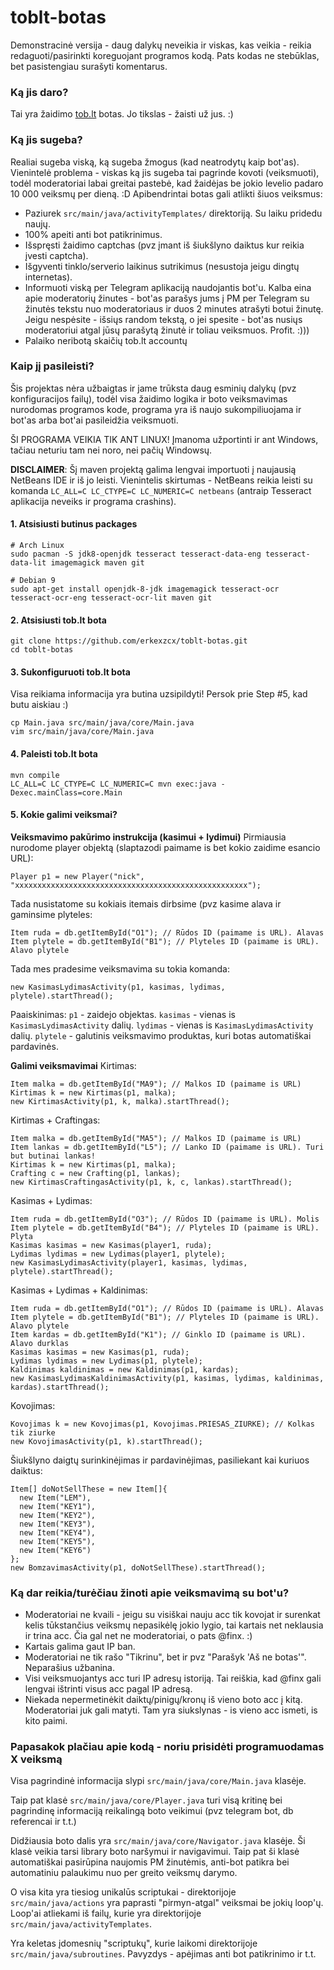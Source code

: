 # toblt-botas

Demonstracinė versija - daug dalykų neveikia ir viskas, kas veikia - reikia redaguoti/pasirinkti koreguojant programos kodą. Pats kodas ne stebūklas, bet pasistengiau surašyti komentarus.

### Ką jis daro?
Tai yra žaidimo [tob.lt](http://tob.lt/) botas. Jo tikslas - žaisti už jus. :)

### Ką jis sugeba?
Realiai sugeba viską, ką sugeba žmogus (kad neatrodytų kaip bot'as). Vienintelė problema - viskas ką jis sugeba tai pagrinde kovoti (veiksmuoti), todėl moderatoriai labai greitai pastebė, kad žaidėjas be jokio levelio padaro 10 000 veiksmų per dieną. :D Apibendrintai botas gali atlikti šiuos veiksmus:
  - Paziurek `src/main/java/activityTemplates/` direktoriją. Su laiku pridedu naujų.
  - 100% apeiti anti bot patikrinimus.
  - Išspręsti žaidimo captchas (pvz įmant iš šiukšlyno daiktus kur reikia įvesti captcha).
  - Išgyventi tinklo/serverio laikinus sutrikimus (nesustoja jeigu dingtų internetas).
  - Informuoti viską per Telegram aplikaciją naudojantis bot'u. Kalba eina apie moderatorių žinutes - bot'as parašys jums į PM per Telegram su žinutės tekstu nuo moderatoriaus ir duos 2 minutes atrašyti botui žinutę. Jeigu nespėsite - išsiųs random tekstą, o jei spesite - bot'as nusiųs moderatoriui atgal jūsų parašytą žinutė ir toliau veiksmuos. Profit. :)))
  - Palaiko neribotą skaičių tob.lt accountų

### Kaip jį pasileisti?

Šis projektas nėra užbaigtas ir jame trūksta daug esminių dalykų (pvz konfiguracijos failų), todėl visa žaidimo logika ir boto veiksmavimas nurodomas programos kode, programa yra iš naujo sukompiliuojama ir bot'as arba bot'ai pasileidžia veiksmuoti.

ŠI PROGRAMA VEIKIA TIK ANT LINUX! Įmanoma užportinti ir ant Windows, tačiau neturiu tam nei noro, nei pačių Windowsų.

**DISCLAIMER**: Šį maven projektą galima lengvai importuoti į naujausią NetBeans IDE ir iš jo leisti. Vienintelis skirtumas - NetBeans reikia leisti su komanda `LC_ALL=C LC_CTYPE=C LC_NUMERIC=C netbeans` (antraip Tesseract aplikacija neveiks ir programa crashins).

#### 1. Atsisiusti butinus packages ####
```
# Arch Linux
sudo pacman -S jdk8-openjdk tesseract tesseract-data-eng tesseract-data-lit imagemagick maven git

# Debian 9
sudo apt-get install openjdk-8-jdk imagemagick tesseract-ocr tesseract-ocr-eng tesseract-ocr-lit maven git
```
#### 2. Atsisiusti tob.lt bota ####
```
git clone https://github.com/erkexzcx/toblt-botas.git
cd toblt-botas
```
#### 3. Sukonfiguruoti tob.lt bota ####
Visa reikiama informacija yra butina uzsipildyti! Persok prie Step #5, kad butu aiskiau :)
```
cp Main.java src/main/java/core/Main.java
vim src/main/java/core/Main.java
```
#### 4. Paleisti tob.lt bota ####
```
mvn compile
LC_ALL=C LC_CTYPE=C LC_NUMERIC=C mvn exec:java -Dexec.mainClass=core.Main
```

#### 5. Kokie galimi veiksmai? ####

**Veiksmavimo pakūrimo instrukcija (kasimui + lydimui)**
Pirmiausia nurodome player objektą (slaptazodi paimame is bet kokio zaidime esancio URL):
```
Player p1 = new Player("nick", "xxxxxxxxxxxxxxxxxxxxxxxxxxxxxxxxxxxxxxxxxxxxxxxxxxxx");
```
Tada nusistatome su kokiais itemais dirbsime (pvz kasime alava ir gaminsime plyteles:
```
Item ruda = db.getItemById("O1"); // Rūdos ID (paimame is URL). Alavas
Item plytele = db.getItemById("B1"); // Plyteles ID (paimame is URL). Alavo plytele
```
Tada mes pradesime veiksmavima su tokia komanda:
```
new KasimasLydimasActivity(p1, kasimas, lydimas, plytele).startThread();
```
Paaiskinimas:
`p1` - zaidejo objektas.
`kasimas` - vienas is `KasimasLydimasActivity` dalių.
`lydimas` - vienas is `KasimasLydimasActivity` dalių.
`plytele` - galutinis veiksmavimo produktas, kuri botas automatiškai pardavinės.

**Galimi veiksmavimai**
Kirtimas:
```
Item malka = db.getItemById("MA9"); // Malkos ID (paimame is URL)
Kirtimas k = new Kirtimas(p1, malka);
new KirtimasActivity(p1, k, malka).startThread();
```
Kirtimas + Craftingas:
```
Item malka = db.getItemById("MA5"); // Malkos ID (paimame is URL)
Item lankas = db.getItemById("L5"); // Lanko ID (paimame is URL). Turi but butinai lankas!
Kirtimas k = new Kirtimas(p1, malka);
Crafting c = new Crafting(p1, lankas);
new KirtimasCraftingasActivity(p1, k, c, lankas).startThread();
```
Kasimas + Lydimas:
```
Item ruda = db.getItemById("O3"); // Rūdos ID (paimame is URL). Molis
Item plytele = db.getItemById("B4"); // Plyteles ID (paimame is URL). Plyta
Kasimas kasimas = new Kasimas(player1, ruda);
Lydimas lydimas = new Lydimas(player1, plytele);
new KasimasLydimasActivity(player1, kasimas, lydimas, plytele).startThread();
```
Kasimas + Lydimas + Kaldinimas:
```
Item ruda = db.getItemById("O1"); // Rūdos ID (paimame is URL). Alavas
Item plytele = db.getItemById("B1"); // Plyteles ID (paimame is URL). Alavo plytele
Item kardas = db.getItemById("K1"); // Ginklo ID (paimame is URL). Alavo durklas
Kasimas kasimas = new Kasimas(p1, ruda);
Lydimas lydimas = new Lydimas(p1, plytele);
Kaldinimas kaldinimas = new Kaldinimas(p1, kardas);
new KasimasLydimasKaldinimasActivity(p1, kasimas, lydimas, kaldinimas, kardas).startThread();
```
Kovojimas:
```
Kovojimas k = new Kovojimas(p1, Kovojimas.PRIESAS_ZIURKE); // Kolkas tik ziurke
new KovojimasActivity(p1, k).startThread();
```
Šiukšlyno daigtų surinkinėjimas ir pardavinėjimas, pasiliekant kai kuriuos daiktus:
```
Item[] doNotSellThese = new Item[]{
  new Item("LEM"),
  new Item("KEY1"),
  new Item("KEY2"),
  new Item("KEY3"),
  new Item("KEY4"),
  new Item("KEY5"),
  new Item("KEY6")
};
new BomzavimasActivity(p1, doNotSellThese).startThread();
```

### Ką dar reikia/turėčiau žinoti apie veiksmavimą su bot'u?
  - Moderatoriai ne kvaili - jeigu su visiškai nauju acc tik kovojat ir surenkat kelis tūkstančius veiksmų nepasikėlę jokio lygio, tai kartais net neklausia ir trina acc. Čia gal net ne moderatoriai, o pats @finx. :)
  - Kartais galima gaut IP ban.
  - Moderatoriai ne tik rašo "Tikrinu", bet ir pvz "Parašyk 'Aš ne botas'". Neparašius užbanina.
  - Visi veiksmuojantys acc turi IP adresų istoriją. Tai reiškia, kad @finx gali lengvai ištrinti visus acc pagal IP adresą.
  - Niekada nepermetinėkit daiktų/pinigų/kronų iš vieno boto acc į kitą. Moderatoriai juk gali matyti. Tam yra siukslynas - is vieno acc ismeti, is kito paimi.

### Papasakok plačiau apie kodą - noriu prisidėti programuodamas X veiksmą
Visa pagrindinė informacija slypi `src/main/java/core/Main.java` klasėje.

Taip pat klasė `src/main/java/core/Player.java` turi visą kritinę bei pagrindinę informaciją reikalingą boto veikimui (pvz telegram bot, db referencai ir t.t.)

Didžiausia boto dalis yra `src/main/java/core/Navigator.java` klasėje. Ši klasė veikia tarsi library boto naršymui ir navigavimui. Taip pat ši klasė automatiškai pasirūpina naujomis PM žinutėmis, anti-bot patikra bei automatiniu palaukimu nuo per greito veiksmų darymo.

O visa kita yra tiesiog unikalūs scriptukai - direktorijoje `src/main/java/actions` yra paprasti "pirmyn-atgal" veiksmai be jokių loop'ų. Loop'ai atliekami iš failų, kurie yra direktorijoje `src/main/java/activityTemplates`.

Yra keletas įdomesnių "scriptukų", kurie laikomi direktorijoje `src/main/java/subroutines`. Pavyzdys - apėjimas anti bot patikrinimo ir t.t.
